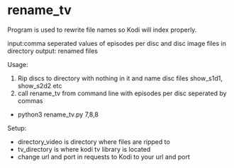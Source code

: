 # rename_tv
Program is used to rewrite file names so Kodi will index properly.

input:comma seperated values of episodes per disc and disc image files in directory
output: renamed files

Usage:
1. Rip discs to directory with nothing in it and name disc files show_s1d1, show_s2d2 etc
2. call rename_tv from command line with episodes per disc seperated by commas
 - python3 rename_tv.py 7,8,8

Setup:
- directory_video is directory where files are ripped to
- tv_directory is where kodi tv library is located
- change url and port in requests to Kodi to your url and port

